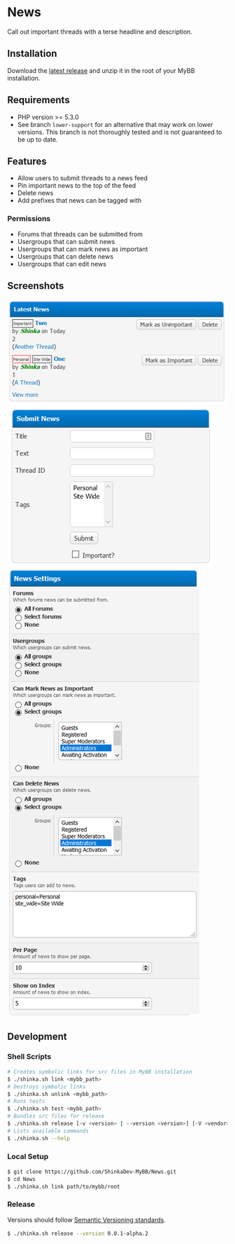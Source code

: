 # News

Call out important threads with a terse headline and description.

## Installation

Download the [latest release](https://github.com/ShinkaDev-MyBB/News/releases) and unzip it in the root of your MyBB installation.

## Requirements

-   PHP version >= 5.3.0
-   See branch `lower-support` for an alternative that may work on lower versions. This branch is not thoroughly tested and is not guaranteed to be up to date.

## Features

-   Allow users to submit threads to a news feed
-   Pin important news to the top of the feed
-   Delete news
-   Add prefixes that news can be tagged with

### Permissions

-   Forums that threads can be submitted from
-   Usergroups that can submit news
-   Usergroups that can mark news as important
-   Usergroups that can delete news
-   Usergroups that can edit news

## Screenshots

![alt text](https://github.com/ShinkaDev-MyBB/News/blob/master/docs/latest.PNG "Latest News")
![alt text](https://github.com/ShinkaDev-MyBB/News/blob/master/docs/submit.PNG "Submit News")
![alt text](https://github.com/ShinkaDev-MyBB/News/blob/master/docs/settings.PNG "Settings")

## Development

### Shell Scripts

```bash
# Creates symbolic links for src files in MyBB installation
$ ./shinka.sh link <mybb_path>
# Destroys symbolic links
$ ./shinka.sh unlink <mybb_path>
# Runs tests
$ ./shinka.sh test <mybb_path>
# Bundles src files for release
$ ./shinka.sh release [-v <version> | --version <version>] [-V <vendor> | --vendor <vendor>] [-c <code> | --code <code>]
# Lists available commands
$ ./shinka.sh --help
```

### Local Setup

```bash
$ git clone https://github.com/ShinkaDev-MyBB/News.git
$ cd News
$ ./shinka.sh link path/to/mybb/root
```

### Release

Versions should follow [Semantic Versioning standards](https://semver.org/).

```bash
$ ./shinka.sh release --version 0.0.1-alpha.2
```
